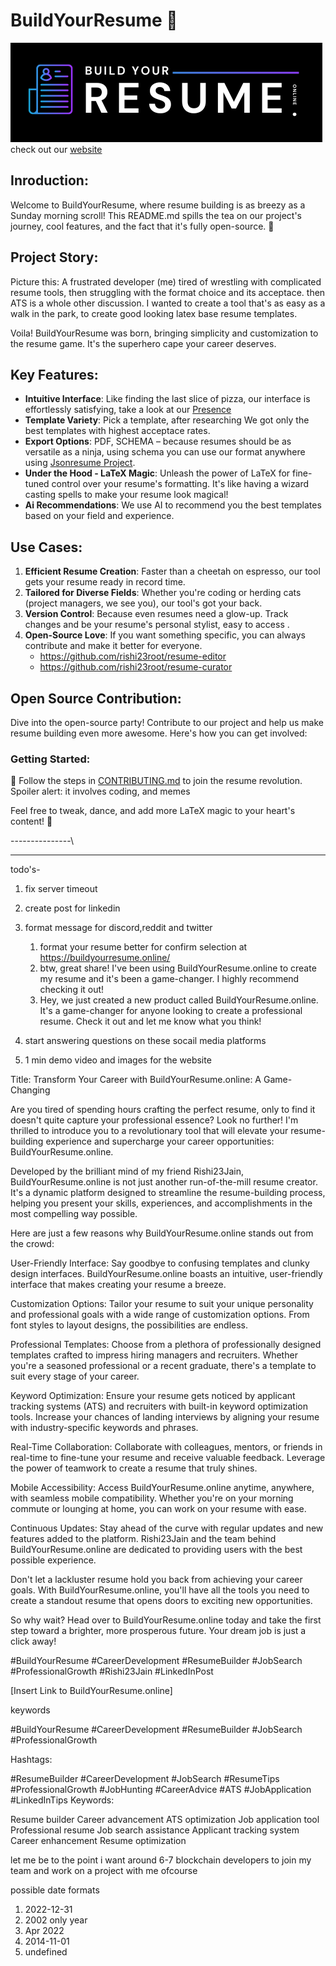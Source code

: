 # BuildYourResume 🚀

<!-- incert logo here -->

![logo](/public/opengraph-image.jpg)
<br/>
check out our [website](https://buildyourresume.online/)

## Inroduction:

Welcome to BuildYourResume, where resume building is as breezy as a Sunday morning scroll! This README.md spills the tea on our project's journey, cool features, and the fact that it's fully open-source. 🎉

## Project Story:

Picture this: A frustrated developer (me) tired of wrestling with complicated resume tools, then struggling with the format choice and its acceptace. then ATS is a whole other discussion. I wanted to create a tool that's as easy as a walk in the park, to create good looking latex base resume templates.

Voila! BuildYourResume was born, bringing simplicity and customization to the resume game. It's the superhero cape your career deserves.

## Key Features:

- **Intuitive Interface**: Like finding the last slice of pizza, our interface is effortlessly satisfying, take a look at our [Presence](https://buildyourresume.online/)
- **Template Variety**: Pick a template, after researching We got only the best templates with highest acceptace rates.
- **Export Options**: PDF, SCHEMA – because resumes should be as versatile as a ninja, using schema you can use our format anywhere using [Jsonresume Project](https://jsonresume.org/).
- **Under the Hood - LaTeX Magic**: Unleash the power of LaTeX for fine-tuned control over your resume's formatting. It's like having a wizard casting spells to make your resume look magical!
- **Ai Recommendations**: We use AI to recommend you the best templates based on your field and experience.

## Use Cases:

1. **Efficient Resume Creation**: Faster than a cheetah on espresso, our tool gets your resume ready in record time.
2. **Tailored for Diverse Fields**: Whether you're coding or herding cats (project managers, we see you), our tool's got your back.
3. **Version Control**: Because even resumes need a glow-up. Track changes and be your resume's personal stylist, easy to access .
4. **Open-Source Love**: If you want something specific, you can always contribute and make it better for everyone.
   - https://github.com/rishi23root/resume-editor
   - https://github.com/rishi23root/resume-curator

## Open Source Contribution:

Dive into the open-source party! Contribute to our project and help us make resume building even more awesome. Here's how you can get involved:

### Getting Started:

🕺 Follow the steps in [CONTRIBUTING.md](link_to_contributing_file) to join the resume revolution. Spoiler alert: it involves coding, and memes

Feel free to tweak, dance, and add more LaTeX magic to your heart's content! 🎉










---------------\


---

todo's-

1. fix server timeout
2. create post for linkedin
3. format message for discord,reddit and twitter
   <!-- to send messages  -->

   1. format your resume better for confirm selection
      at https://buildyourresume.online/
   2. btw, great share! I've been using BuildYourResume.online to create my resume and it's been a game-changer. I highly recommend checking it out!
   3. Hey, we just created a new product called BuildYourResume.online. It's a game-changer for anyone looking to create a professional resume. Check it out and let me know what you think!

4. start answering questions on these socail media platforms

5. 1 min demo video and images for the website

Title: Transform Your Career with BuildYourResume.online: A Game-Changing

Are you tired of spending hours crafting the perfect resume, only to find it doesn't quite capture your professional essence? Look no further! I'm thrilled to introduce you to a revolutionary tool that will elevate your resume-building experience and supercharge your career opportunities: BuildYourResume.online.

Developed by the brilliant mind of my friend Rishi23Jain, BuildYourResume.online is not just another run-of-the-mill resume creator. It's a dynamic platform designed to streamline the resume-building process, helping you present your skills, experiences, and accomplishments in the most compelling way possible.

Here are just a few reasons why BuildYourResume.online stands out from the crowd:

User-Friendly Interface: Say goodbye to confusing templates and clunky design interfaces. BuildYourResume.online boasts an intuitive, user-friendly interface that makes creating your resume a breeze.

Customization Options: Tailor your resume to suit your unique personality and professional goals with a wide range of customization options. From font styles to layout designs, the possibilities are endless.

Professional Templates: Choose from a plethora of professionally designed templates crafted to impress hiring managers and recruiters. Whether you're a seasoned professional or a recent graduate, there's a template to suit every stage of your career.

Keyword Optimization: Ensure your resume gets noticed by applicant tracking systems (ATS) and recruiters with built-in keyword optimization tools. Increase your chances of landing interviews by aligning your resume with industry-specific keywords and phrases.

Real-Time Collaboration: Collaborate with colleagues, mentors, or friends in real-time to fine-tune your resume and receive valuable feedback. Leverage the power of teamwork to create a resume that truly shines.

Mobile Accessibility: Access BuildYourResume.online anytime, anywhere, with seamless mobile compatibility. Whether you're on your morning commute or lounging at home, you can work on your resume with ease.

Continuous Updates: Stay ahead of the curve with regular updates and new features added to the platform. Rishi23Jain and the team behind BuildYourResume.online are dedicated to providing users with the best possible experience.

Don't let a lackluster resume hold you back from achieving your career goals. With BuildYourResume.online, you'll have all the tools you need to create a standout resume that opens doors to exciting new opportunities.

So why wait? Head over to BuildYourResume.online today and take the first step toward a brighter, more prosperous future. Your dream job is just a click away!

#BuildYourResume #CareerDevelopment #ResumeBuilder #JobSearch #ProfessionalGrowth #Rishi23Jain #LinkedInPost

[Insert Link to BuildYourResume.online]

keywords

#BuildYourResume #CareerDevelopment #ResumeBuilder #JobSearch #ProfessionalGrowth

Hashtags:

#ResumeBuilder
#CareerDevelopment
#JobSearch
#ResumeTips
#ProfessionalGrowth
#JobHunting
#CareerAdvice
#ATS
#JobApplication
#LinkedInTips
Keywords:

Resume builder
Career advancement
ATS optimization
Job application tool
Professional resume
Job search assistance
Applicant tracking system
Career enhancement
Resume optimization


let me be to the point 
i want around 6-7 blockchain developers to join my team and work on a project with me
ofcourse



possible date formats
1. 2022-12-31
2. 2002 only year
3. Apr 2022
4. 2014-11-01
5. undefined